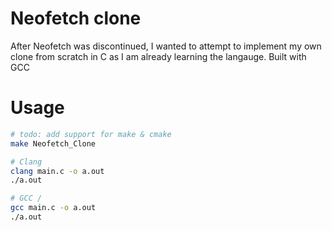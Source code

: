 # Neofetch clone
After Neofetch was discontinued, I wanted to attempt to implement my own clone from scratch in C as I am already learning the langauge.
Built with GCC

# Usage
```sh
# todo: add support for make & cmake
make Neofetch_Clone

# Clang
clang main.c -o a.out
./a.out

# GCC / 
gcc main.c -o a.out
./a.out
```
